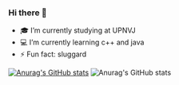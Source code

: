 ### Hi there 👋
- 🎓 I’m currently studying at UPNVJ
- 💻 I’m currently learning c++ and java
- ⚡ Fun fact: sluggard

[![Anurag's GitHub stats](https://github-readme-stats.vercel.app/api?username=mzfikar)](https://github.com/anuraghazra/github-readme-stats)
![Anurag's GitHub stats](https://github-readme-stats.vercel.app/api?username=anuraghazra&show_icons=true&theme=onedark)
